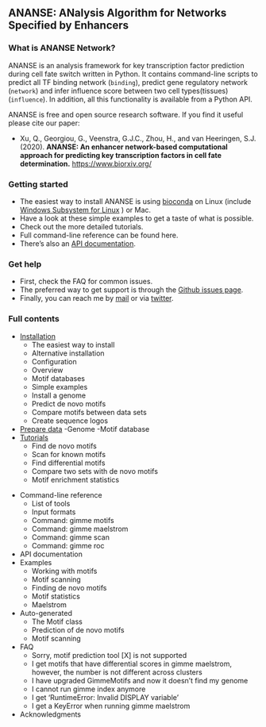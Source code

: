 ## ANANSE: ANalysis Algorithm for Networks Specified by Enhancers

### What is ANANSE Network?
ANANSE is an analysis framework for key transcription factor prediction during cell fate switch written in Python. It contains command-line scripts to predict all TF binding network (`binding`), predict gene regulatory network (`network`) and infer influence score between two cell types(tissues) (`influence`). In addition, all this functionality is available from a Python API.

ANANSE is free and open source research software. If you find it useful please cite our paper:

* Xu, Q., Georgiou, G., Veenstra, G.J.C., Zhou, H., and van Heeringen, S.J. (2020). **ANANSE: An enhancer network-based computational approach for predicting key transcription factors in cell fate determination.** https://www.biorxiv.org/

### Getting started
* The easiest way to install ANANSE is using [bioconda](https://bioconda.github.io/) on Linux (include [Windows Subsystem for Linux](https://docs.microsoft.com/en-us/windows/wsl/install-win10) ) or Mac. 
* Have a look at these simple examples to get a taste of what is possible.
* Check out the more detailed tutorials.
* Full command-line reference can be found here.
* There’s also an [API documentation](api.md).


### Get help
* First, check the FAQ for common issues.
* The preferred way to get support is through the [Github issues page](https://github.com/vanheeringen-lab/ANANSE/issues).
* Finally, you can reach me by [mail](mailto:qxuchn@gmail.com) or via [twitter](https://twitter.com/qxuchn).


### Full contents
- [Installation](installation.md)
    - The easiest way to install
    - Alternative installation
    - Configuration
    - Overview
    - Motif databases
    - Simple examples
    - Install a genome
    - Predict de novo motifs
    - Compare motifs between data sets
    - Create sequence logos
- [Prepare data](prepare_data.md)
    -Genome
    -Motif database
- [Tutorials](tutorials.md)
    - Find de novo motifs
    - Scan for known motifs
    - Find differential motifs
    - Compare two sets with de novo motifs
    - Motif enrichment statistics
* Command-line reference
    - List of tools
    - Input formats
    - Command: gimme motifs
    - Command: gimme maelstrom
    - Command: gimme scan
    - Command: gimme roc
* API documentation
* Examples
    - Working with motifs
    - Motif scanning
    - Finding de novo motifs
    - Motif statistics
    - Maelstrom
* Auto-generated
    - The Motif class
    - Prediction of de novo motifs
    - Motif scanning
* FAQ
    - Sorry, motif prediction tool [X] is not supported
    - I get motifs that have differential scores in gimme maelstrom, however, the number is not different across clusters
    - I have upgraded GimmeMotifs and now it doesn’t find my genome
    - I cannot run gimme index anymore
    - I get ‘RuntimeError: Invalid DISPLAY variable’
    - I get a KeyError when running gimme maelstrom
* Acknowledgments